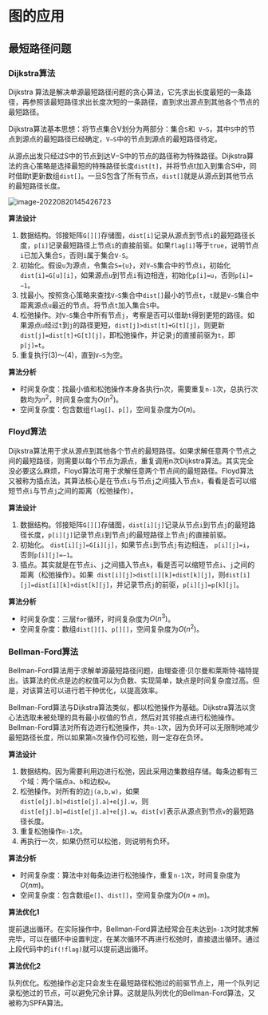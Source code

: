 # 图的应用

## 最短路径问题

### Dijkstra算法

Dijkstra 算法是解决单源最短路径问题的贪心算法，它先求出长度最短的一条路径，再参照该最短路径求出长度次短的一条路径，直到求出源点到其他各个节点的最短路径。

Dijkstra算法基本思想：将节点集合V划分为两部分：集合`S`和` V−S`，其中`S`中的节点到源点的最短路径已经确定，`V−S`中的节点到源点的最短路径待定。

从源点出发只经过S中的节点到达V−S中的节点的路径称为特殊路径。Dijkstra算法的贪心策略是选择最短的特殊路径长度`dist[t]`，并将节点t加入到集合S中，同时借助t更新数组`dist[]`。一旦S包含了所有节点，`dist[]`就是从源点到其他节点的最短路径长度。

![image-20220820145426723](https://victor-gx.oss-cn-beijing.aliyuncs.com/img/2022/DSA/202208201454775.png)

**算法设计**

1. 数据结构。邻接矩阵`G[][]`存储图，`dist[i]`记录从源点到节点`i`的最短路径长度，`p[i]`记录最短路径上节点`i`的直接前驱。如果`flag[i]`等于`true`，说明节点`i`已加入集合`S`，否则`i`属于集合`V-S`。
2. 初始化。假设`u`为源点，令集合`S={u}`，对`V−S`集合中的节点`i`，初始化`dist[i]=G[u][i]`，如果源点`u`到节点`i`有边相连，初始化`p[i]=u`，否则`p[i]= −1`。
3. 找最小。按照贪心策略来查找`V−S`集合中`dist[]`最小的节点`t`，`t`就是`V−S`集合中距离源点`u`最近的节点。将节点`t`加入集合`S`中。
4. 松弛操作。对`V−S`集合中所有节点`j`，考察是否可以借助`t`得到更短的路径。如果源点`u`经过`t`到`j`的路径更短，`dist[j]>dist[t]+G[t][j]`，则更新`dist[j]=dist[t]+G[t][j]`，即松弛操作，并记录`j`的直接前驱为`t`，即`p[j]=t`。
5. 重复执行(3)～(4)，直到`V−S`为空。

**算法分析**

- 时间复杂度：找最小值和松弛操作本身各执行`n`次，需要重复`n-1`次，总执行次数均为$n^2$，时间复杂度为$O(n^2)$。
- 空间复杂度：包含数组`flag[]`、`p[]`，空间复杂度为$O(n)$。

### Floyd算法

Dijkstra算法用于求从源点到其他各个节点的最短路径。如果求解任意两个节点之间的最短路径，则需要以每个节点为源点，重复调用n次Dijkstra算法。其实完全没必要这么麻烦，Floyd算法可用于求解任意两个节点间的最短路径。Floyd算法又被称为插点法，其算法核心是在节点`i`与节点`j`之间插入节点`k`，看看是否可以缩短节点`i`与节点`j`之间的距离（松弛操作）。

 **算法设计**

1. 数据结构。邻接矩阵`G[][]`存储图，`dist[i][j]`记录从节点`i`到节点`j`的最短路径长度，`p[i][j]`记录节点`i`到节点`j`的最短路径上节点`j`的直接前驱。
2. 初始化。 `dist[i][j]=G[i][j]`，如果节点`i`到节点`j`有边相连， `p[i][j]=i`，否则`p[i][j]=−1`。
3. 插点。其实就是在节点`i`、`j`之间插入节点`k`，看是否可以缩短节点`i`、`j`之间的距离（松弛操作）。如果` dist[i][j]>dist[i][k]+dist[k][j]`，则`dist[i][j]=dist[i][k]+dist[k][j]`，并记录节点`j`的前驱，`p[i][j]=p[k][j]`。

**算法分析**

- 时间复杂度：三层`for`循环，时间复杂度为$O(n^3)$。
- 空间复杂度：数组`dist[][]`、`p[][]`，空间复杂度为$O(n^2)$。

### Bellman-Ford算法

Bellman-Ford算法用于求解单源最短路径问题，由理查德·贝尔曼和莱斯特·福特提出。该算法的优点是边的权值可以为负数、实现简单，缺点是时间复杂度过高。但是，对该算法可以进行若干种优化，以提高效率。

Bellman-Ford算法与Dijkstra算法类似，都以松弛操作为基础。Dijkstra算法以贪心法选取未被处理的具有最小权值的节点，然后对其邻接点进行松弛操作。Bellman-Ford算法对所有边进行松弛操作，共`n-1`次，因为负环可以无限制地减少最短路径长度，所以如果第`n`次操作仍可松弛，则一定存在负环。

 **算法设计**

1. 数据结构。因为需要利用边进行松弛，因此采用边集数组存储。每条边都有三个域：两个端点`a`、`b`和边权`w`。
2. 松弛操作。对所有的边`j(a,b,w)`，如果`dist[e[j].b]>dist[e[j].a]+e[j].w`，则`dist[e[j].b]=dist[e[j].a]+e[j].w`。`dist[v]`表示从源点到节点`v`的最短路径长度。
3. 重复松弛操作`n-1`次。
4. 再执行一次，如果仍然可以松弛，则说明有负环。

**算法分析**

- 时间复杂度：算法中对每条边进行松弛操作，重复`n-1`次，时间复杂度为$O(nm)$。
- 空间复杂度：包含数组`e[]`、`dist[]`，空间复杂度为$O(n+m)$。

**算法优化1**

提前退出循环。在实际操作中，Bellman-Ford算法经常会在未达到`n-1`次时就求解完毕，可以在循环中设置判定，在某次循环不再进行松弛时，直接退出循环。通过上段代码中的`if(!flag)`就可以提前退出循环。

**算法优化2**

队列优化。松弛操作必定只会发生在最短路径松弛过的前驱节点上，用一个队列记录松弛过的节点，可以避免冗余计算。这就是队列优化的Bellman-Ford算法，又被称为SPFA算法。
